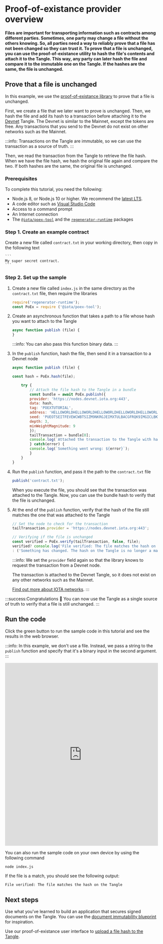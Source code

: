# Proof-of-existance provider overview

**Files are important for transporting information such as contracts among different parties. Sometimes, one party may change a file without the others knowing. So, all parties need a way to reliably prove that a file has not been changed so they can trust it. To prove that a file is unchanged, you can use the proof-of-existance utility to hash the file's contents and attach it to the Tangle. This way, any party can later hash the file and compare it to the immutable one on the Tangle. If the hashes are the same, the file is unchanged.**

## Prove that a file is unchanged

In this example, we use the [proof-of-existance library](https://github.com/iotaledger/iota-poex-tool) to prove that a file is unchanged.

First, we create a file that we later want to prove is unchanged. Then, we hash the file and add its hash to a transaction before attaching it to the [Devnet](root://getting-started/0.1/references/iota-networks.md#devnet) Tangle. The Devnet is similar to the Mainnet, except the tokens are free. Any transactions that you send to the Devnet do not exist on other networks such as the Mainnet.

:::info:
Transactions on the Tangle are immutable, so we can use the transaction as a source of truth.
:::

Then, we read the transaction from the Tangle to retrieve the file hash. When we have the file hash, we hash the original file again and compare the two. If both hashes are the same, the original file is unchanged.

### Prerequisites

To complete this tutorial, you need the following:

* Node.js 8, or Node.js 10 or higher. We recommend the [latest LTS](https://nodejs.org/en/download/).
* A code editor such as [Visual Studio Code](https://code.visualstudio.com/Download)
* Access to a command prompt
* An Internet connection
* The [`@iota/poex-tool`](https://www.npmjs.com/package/iota-poex-tool) and the [`regenerator-runtime`](https://www.npmjs.com/package/regenerator-runtime) packages

### Step 1. Create an example contract

Create a new file called `contract.txt` in your working directory, then copy in the following text

    ```
    My super secret contract.
    ```

### Step 2. Set up the sample

1. Create a new file called `index.js` in the same directory as the `contract.txt` file, then require the libraries

    ```js
    require('regenerator-runtime');
    const PoEx = require ('@iota/poex-tool');
    ```

2. Create an asynchronous function that takes a path to a file whose hash you want to attach to the Tangle

    ```js
    async function publish (file) {
    }
    ```
    
    :::info:
    You can also pass this function binary data.
    :::

3. In the `publish` function, hash the file, then send it in a transaction to a Devnet node

    ```js
    async function publish (file) {

    const hash = PoEx.hash(file);

        try {
            // Attach the file hash to the Tangle in a bundle
            const bundle = await PoEx.publish({
            provider: 'https://nodes.devnet.iota.org:443',
            data: hash,
            tag: 'POEXTUTORIAL',
            address: 'HELLOWORLDHELLOWORLDHELLOWORLDHELLOWORLDHELLOWORLDHELLOWORLDHELLOWORLDHELLOWORLDD',
            seed: 'PUEOTSEITFEVEWCWBTSIZM9NKRGJEIMXTULBACGFRQK9IMGICLBKW9TTEVSDQMGWKBXPVCBMMCXWMNPDX',
            depth: 3,
            minWeightMagnitude: 9
            });
            tailTransaction = bundle[0];
            console.log(`Attached the transaction to the Tangle with hash: ${tailTransaction.hash}`);
            } catch(error) {
            console.log(`Something went wrong: ${error}`);
            }
        }
    }
    ```

4. Run the `publish` function, and pass it the path to the `contract.txt` file

    ```js
    publish('contract.txt');
    ```

    When you execute the file, you should see that the transaction was attached to the Tangle. Now, you can use the bundle hash to verify that the file is unchanged.

5. At the end of the `publish` function, verify that the hash of the file still matches the one that was attached to the Tangle

    ```js
    // Set the node to check for the transaction
    tailTransaction.provider = 'https://nodes.devnet.iota.org:443';

    // Verifying if the file is unchanged
    const verified = PoEx.verify(tailTransaction, false, file);
    verified? console.log('File verified: The file matches the hash on the Tangle')
    : ('Something has changed. The hash on the Tangle is no longer a match.');
    ```

    :::info:
    We set the `provider` field again so that the library knows to request the transaction from a Devnet node.

    The transaction is attached to the Devnet Tangle, so it does not exist on any other networks such as the Mainnet.

    [Find out more about IOTA networks](root://getting-started/0.1/references/iota-networks.md).
    :::


:::success:Congratulations :tada:
You can now use the Tangle as a single source of truth to verify that a file is still unchanged.
:::

## Run the code

Click the green button to run the sample code in this tutorial and see the results in the web browser.

:::info:
In this example, we don't use a file. Instead, we pass a string to the `publish` function and specify that it's a binary input in the second argument.
:::

<iframe height="600px" width="100%" src="https://repl.it/@jake91/proof-of-existance-utility?lite=true" scrolling="no" frameborder="no" allowtransparency="true" allowfullscreen="true" sandbox="allow-forms allow-pointer-lock allow-popups allow-same-origin allow-scripts allow-modals"></iframe>

You can also run the sample code on your own device by using the following command

```bash
node index.js
```

If the file is a match, you should see the following output:

```
File verified: The file matches the hash on the Tangle
```

## Next steps

Use what you've learned to build an application that secures signed documents on the Tangle. You can use the [document immutability blueprint](root://blueprints/0.1/doc-immutability/overview.md) for inspiration.

Use our proof-of-existance user interface to [upload a file hash to the Tangle](https://iota-poex.dag.sh).
